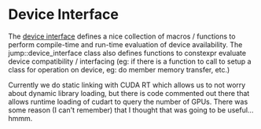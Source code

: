 # Device Interface
The [device interface](../include/jump/device_interface.hpp) defines a nice collection of macros / functions to perform compile-time and run-time evaluation of device availability. The jump::device_interface class also defines functions to constexpr evaluate device compatibility / interfacing (eg: if there is a function to call to setup a class for operation on device, eg: do member memory transfer, etc.)

Currently we do static linking with CUDA RT which allows us to not worry about dynamic library loading, but there is code commented out there that allows runtime loading of cudart to query the number of GPUs. There was some reason (I can't remember) that I thought that was going to be useful... hmmm.
